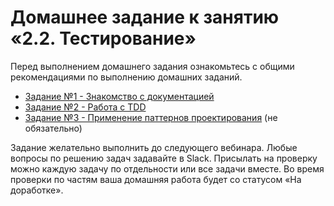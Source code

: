# Домашнее задание к занятию «2.2. Тестирование»

Перед выполнением домашнего задания ознакомьтесь с общими рекомендациями по выполнению домашних заданий.

* [Задание №1 - Знакомство с документацией](exercise-01.md)
* [Задание №2 - Работа с TDD](exercise-02.md)
* [Задание №3 - Применение паттернов проектирования](exercise-03.md) (не обязательно)

Задание желательно выполнить до следующего вебинара. Любые вопросы по решению задач задавайте в Slack.
Присылать на проверку можно каждую задачу по отдельности или все задачи вместе. Во время проверки по частям ваша домашняя работа будет со статусом «На доработке».

